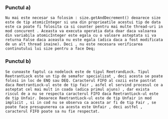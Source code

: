 ### Punctul a) 

	Nu mai este necesar sa folosim : size.getAndDecrement() deoarece size este de tip atomicInteger si una din proprieatile acestui tip de data este ca poate fi folosita ca si counter pentru mai multe thread-uri in mod concurent . Aceasta va executa operatia data doar daca valoarea din variabila atomicInteger este egala cu o valoare asteptata si va returna False daca aceasta nu este egala (adica daca a fost modificata de un alt thread inaine). Deci , nu este necesara verificarea continutului lui size pentru a face Deq;


### Punctul b) 

	Se cunoaste faptul ca nodelock este de tipul ReetrandLock. Tipul ReetrantLock este un tip de semafor specializat , deci acesta se poate folosi in loc de ENQ sau DEQ. Caracterul FIFO al cozii este pastrat daca ReetrantLock-ul este de tip fair , asfel el servind procesul ce a asteptat cel mai mult in coada (adica primul ajuns) , dar exista riscul de a nu se respecta caracterul FIFO daca ReetrantLock-ul este de tip Unfair. Deoarece ReetrantLock-ul este de tip Unfair in mod implicit , si in cod nu se observa ca acesta ar fi de tip Fair , se poate face presupunerea ca acesta este Unfair , deci astfel , caracterul FIFO poate sa nu fie respectat.
